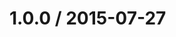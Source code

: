 <!--remark setext-->

<!--lint disable no-multiple-toplevel-headings-->

1.0.0 / 2015-07-27
==================
